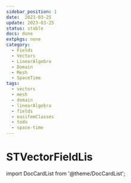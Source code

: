 ```yaml
---
sidebar_position: 1
date:  2023-03-25 
update: 2023-03-25   
status: stable
docs: done
extpkgs: none
category: 
  - Fields
  - Vectors
  - LinearAlgebra
  - Domain
  - Mesh
  - SpaceTime
tags:
  - vectors
  - mesh
  - domain
  - linearAlgebra
  - fields
  - easifemClasses
  - todo
  - space-time
---
```


# STVectorFieldLis

import DocCardList from '@theme/DocCardList';

<DocCardList />

